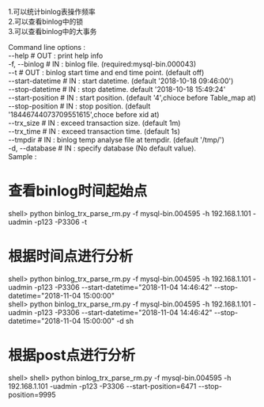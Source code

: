 1.可以统计binlog表操作频率 <br>
2.可以查看binlog中的锁     <br>
3.可以查看binlog中的大事务 <br>

Command line options :<br>
    --help                  # OUT : print help info <br>
    -f, --binlog            # IN  : binlog file. (required:mysql-bin.000043) <br>
    --t                     # OUT : binlog start time and  end time point. (default off) <br>
    --start-datetime        # IN  : start datetime. (default '2018-10-18 09:46:00') <br>
    --stop-datetime         # IN  : stop datetime. default '2018-10-18 15:49:24' <br>
    --start-position        # IN  : start position. (default '4',chioce before Table_map at) <br>
    --stop-position         # IN  : stop position. (default '18446744073709551615',choce before xid at) <br>
    --trx_size              # IN  : exceed transaction size. (default 1m) <br>
    --trx_time              # IN  : exceed transaction time. (default 1s) <br>
    --tmpdir                # IN  : binlog temp analyse file at tempdir. (default '/tmp/') <br>
    -d, --database          # IN  : specify database (No default value). <br>
Sample :<br>
   # 查看binlog时间起始点
   shell> python binlog_trx_parse_rm.py -f mysql-bin.004595 -h 192.168.1.101 -uadmin -p123 -P3306 -t
   # 根据时间点进行分析
   shell> python binlog_trx_parse_rm.py -f mysql-bin.004595 -h 192.168.1.101 -uadmin -p123 -P3306 --start-datetime="2018-11-04 14:46:42"  --stop-datetime="2018-11-04 15:00:00" <br>
   shell> python binlog_trx_parse_rm.py -f mysql-bin.004595 -h 192.168.1.101 -uadmin -p123 -P3306 --start-datetime="2018-11-04 14:46:42"  --stop-datetime="2018-11-04 15:00:00" -d sh
   # 根据post点进行分析
   shell> shell> python binlog_trx_parse_rm.py -f mysql-bin.004595 -h 192.168.1.101 -uadmin -p123 -P3306  --start-position=6471  --stop-position=9995
